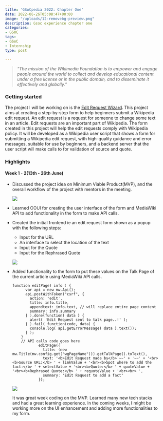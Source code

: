 ```yaml
---
title: 'GSoCpedia 2022: Chapter One'
date: 2022-06-26T05:08:47+00:00
image: "/uploads/12-removebg-preview.png"
description: Gsoc experience chapter one
categories:
- GSOC
tags:
- GSoC
- Internship
type: post

---
```

> _“The mission of the Wikimedia Foundation is to empower and engage people around the world to collect and develop educational content under a free license or in the public domain, and to disseminate it effectively and globally.”_

### Getting started

The project I will be working on is the [Edit Request Wizard](https://summerofcode.withgoogle.com/programs/2022/projects/u0WNs8PY "Project").  This project aims at creating a step-by-step form to help beginners submit a Wikipedia edit request. An edit request is a request for someone to change some text in an article. Edit requests are an important part of Wikipedia. The form created in this project will help the edit requests comply with Wikipedia policy. It will be developed as a Wikipedia user script that shows a form for submitting a Wikipedia edit request, with high-quality guidance and error messages, suitable for use by beginners, and a backend server that the user script will make calls to for validation of source and quote.

### Highlights

#### Week 1 - 2(13th - 26th June)

* Discussed the project idea on Minimum Viable Product(MVP), and the overall workflow of the project with mentors in the meeting.

  ![](/uploads/gsoc-meet-1.png)
* Learned OOUI for creating the user interface of the form and MediaWiki API to add functionality in the form to make API calls.
* Created the initial frontend ie an edit request form shown as a popup with the following steps:
  * Input for the URL
  * An interface to select the location of the text
  * Input for the Quote
  * Input for the Rephrased Quote

  ![](/uploads/form-blog-chapter-one.png)
* Added functionality to the form to put these values on the Talk Page of the current article using MediaWiki API calls.

      function editPage( info ) {
            var api = new mw.Api();
            api.postWithToken("csrf", {
              action: 'edit',
              title: info.title,
              appendtext: info.text, // will replace entire page content
              summary: info.summary
            } ).done(function( data ) {
              alert( 'Edit Request sent to talk page..!' );
            } ).fail( function(code, data) {
              console.log( api.getErrorMessage( data ).text());
            } );
          }
          // API calls code goes here
                  editPage({
                    title: (new mw.Title(mw.config.get("wgPageName"))).getTalkPage().toText(),
                    text: '<b>Edit Request made by</b> ~~' + '~~' + '<br><b>Source URL:</b> ' + linkValue + '<br><b>Spot where to add the fact:</b> ' + selectValue + '<br><b>Quote:</b> ' + quoteValue + '<br><b>Rephrased Quote:</b> ' + requoteValue + '<br><br> ',
                    summary: 'Edit Request to add a fact'
                  }); 

  ![](/uploads/talk-page-interface-blog-chapter-one.png)

  It was great week coding on the MVP. Learned many new tech stacks and had a great learning experience. In the coming weeks, I might be working more on the UI enhancement and adding more functionalities to my form.